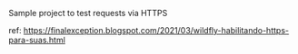 Sample project to test requests via HTTPS

ref: https://finalexception.blogspot.com/2021/03/wildfly-habilitando-https-para-suas.html

